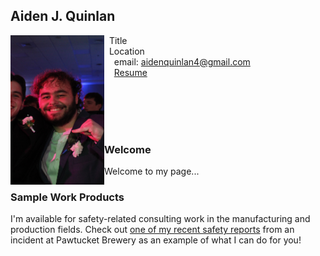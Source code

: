 ## Aiden J. Quinlan

<img src="SiteFiles/AQ.jpeg" align="left" width=150>&nbsp; Title<br/>
&nbsp; Location <br/>
&nbsp; &nbsp; email: aidenquinlan4@gmail.com<br/>
&nbsp; &nbsp; [Resume](https://agmath.github.io/PagesBasic/SiteFiles/Resume/peter_resume.html)

<br/>
<br/>
<br/>
<br/>

### Welcome

Welcome to my page...

### Sample Work Products

I'm available for safety-related consulting work in the manufacturing and production fields. Check out [one of my recent safety reports](https://agmath.github.io/PagesBasic/SiteFiles/SampleSafetyReport.html) from an incident at Pawtucket Brewery as an example of what I can do for you!
